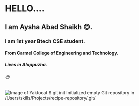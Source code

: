 # HELLO....
## I am Aysha Abad Shaikh 😊.
### I am 1st year Btech CSE student.
#### From Carmel College of Engineering and Technology.
##### Lives in Alappuzha.
###### 😊
![Image of Yaktocat](https://octodex.github.com/images/yaktocat.png)
$ git init
Initialized empty Git repository in /Users/skills/Projects/recipe-repository/.git/
